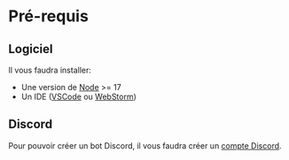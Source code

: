 # Pré-requis

## Logiciel

Il vous faudra installer:

- Une version de [Node](https://nodejs.org/fr/blog/release/v17.9.1/) >= 17
- Un IDE ([VSCode](https://code.visualstudio.com/download) ou
  [WebStorm](https://www.jetbrains.com/fr-fr/webstorm/download/))

## Discord

Pour pouvoir créer un bot Discord, il vous faudra créer un [compte Discord](https://discord.com/register).
